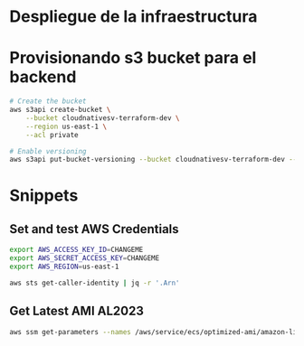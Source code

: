 # Despliegue de la infraestructura

# Provisionando s3 bucket para el backend
```bash
# Create the bucket
aws s3api create-bucket \
    --bucket cloudnativesv-terraform-dev \
    --region us-east-1 \
    --acl private

# Enable versioning
aws s3api put-bucket-versioning --bucket cloudnativesv-terraform-dev --versioning-configuration Status=Enabled

````

# Snippets

## Set and test AWS Credentials

```bash
export AWS_ACCESS_KEY_ID=CHANGEME
export AWS_SECRET_ACCESS_KEY=CHANGEME
export AWS_REGION=us-east-1

aws sts get-caller-identity | jq -r '.Arn'
```
## Get Latest AMI AL2023

```bash
aws ssm get-parameters --names /aws/service/ecs/optimized-ami/amazon-linux-2023/arm64/recommended --region us-east-1
```